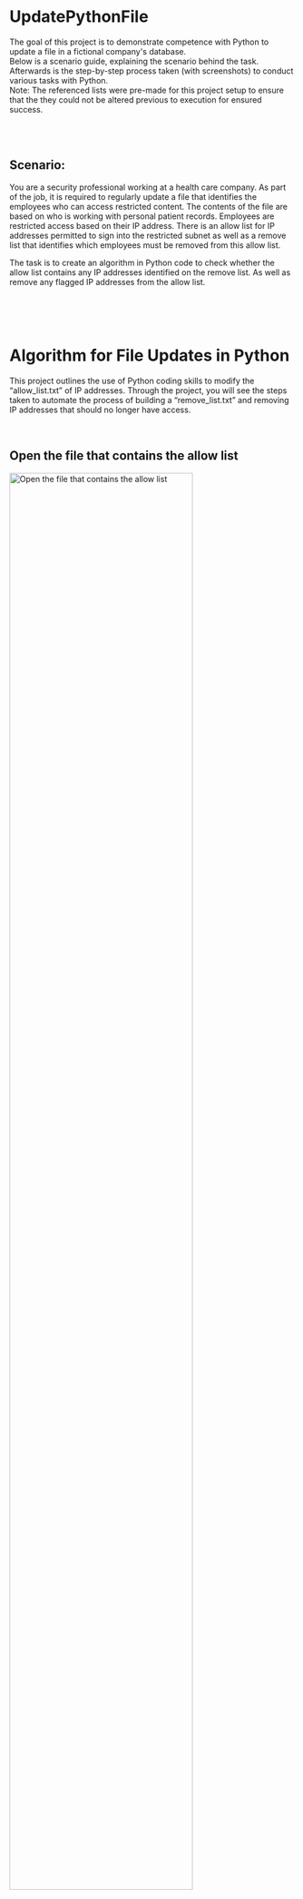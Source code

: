 # UpdatePythonFile
The goal of this project is to demonstrate competence with Python to update a file in a fictional company's database. 
<br />
Below is a scenario guide, explaining the scenario behind the task. Afterwards is the step-by-step process taken (with screenshots) to conduct various tasks with Python. 
<br />
Note: The referenced lists were pre-made for this project setup to ensure that the they could not be altered previous to execution for ensured success.

<br />
<br />
<h2>Scenario: </h2>
You are a security professional working at a health care company. As part of the job, it is required to regularly update a file that identifies the employees who can access restricted content. The contents of the file are based on who is working with personal patient records. Employees are restricted access based on their IP address. There is an allow list for IP addresses permitted to sign into the restricted subnet as well as a remove list that identifies which employees must be removed from this allow list.

The task is to create an algorithm in Python code to check whether the allow list contains any IP addresses identified on the remove list. As well as remove any flagged IP addresses from the allow list.

<br />
<br />
<br />

<h1>Algorithm for File Updates in Python</h1>

This project outlines the use of Python coding skills to modify the “allow_list.txt” of IP addresses. Through the project, you will see the steps taken to automate the process of building a “remove_list.txt” and removing IP addresses that should no longer have access.

<br />

<h2>Open the file that contains the allow list</h2>
<img src="https://i.imgur.com/keFvglG.png" height="80%" alt="Open the file that contains the allow list"/>
<br />

<h2>Read the file contents</h2>
<img src="https://i.imgur.com/v73GVxQ.png" height="80%" alt="Read the file contents"/>
<br />

<h2>Convert the string into a list</h2>
<img src="https://i.imgur.com/s1o9g5n.png" height="80%" alt="Convert the string into a list"/>
<br />

<h2>Iterate through the remove list</h2>
<img src="https://i.imgur.com/ZKk9KM1.png" height="80%" alt="Iterate through the remove list"/>
<br />

<h2>Remove IP addresses that are on the remove list</h2>
<img src="https://i.imgur.com/IwT48Ee.png" height="80%" alt="Remove IP addresses that are on the remove list"/>
<br />

<h2>Update the file with the revised list of IP addresses </h2>
<img src="https://i.imgur.com/SoZlWki.png" height="80%" alt="Update the file with the revised list of IP addresses"/>
<br />

<h2>Summary:</h2>
Throughout this project. I demonstrate the steps take to create an algorithm which identifies IP addresses that should no longer be able to access a designated site. This algorithm takes the IP addresses from this remove list and automatically removes them from the list of allowed addresses. With each step, I used different tools and techniques to further the progress, such as separating each item on the original file into a list and creating a loop process to search through the entire list of allowed IPs for those that are on the “remove_list” and automatically removing them. Afterwards, compiling the new data to overwrite the original files.

